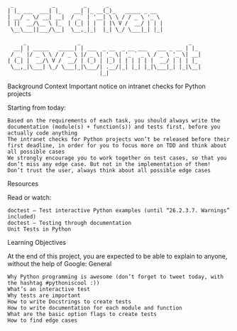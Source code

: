 ```
 _            _         _      _                 
| |_ ___  ___| |_    __| |_ __(_)_   _____ _ __  
| __/ _ \/ __| __|  / _` | '__| \ \ / / _ \ '_ \ 
| ||  __/\__ \ |_  | (_| | |  | |\ V /  __/ | | |
 \__\___||___/\__|  \__,_|_|  |_| \_/ \___|_| |_|
                                                 
     _                _                                  _   
  __| | _____   _____| | ___  _ __  _ __ ___   ___ _ __ | |_ 
 / _` |/ _ \ \ / / _ \ |/ _ \| '_ \| '_ ` _ \ / _ \ '_ \| __|
| (_| |  __/\ V /  __/ | (_) | |_) | | | | | |  __/ | | | |_ 
 \__,_|\___| \_/ \___|_|\___/| .__/|_| |_| |_|\___|_| |_|\__|
                             |_|                             
 ```

 Background Context
Important notice on intranet checks for Python projects

Starting from today:

    Based on the requirements of each task, you should always write the documentation (module(s) + function(s)) and tests first, before you actually code anything
    The intranet checks for Python projects won’t be released before their first deadline, in order for you to focus more on TDD and think about all possible cases
    We strongly encourage you to work together on test cases, so that you don’t miss any edge case. But not in the implementation of them!
    Don’t trust the user, always think about all possible edge cases

Resources

Read or watch:

    doctest — Test interactive Python examples (until “26.2.3.7. Warnings” included)
    doctest – Testing through documentation
    Unit Tests in Python

Learning Objectives

At the end of this project, you are expected to be able to explain to anyone, without the help of Google:
General

    Why Python programming is awesome (don’t forget to tweet today, with the hashtag #pythoniscool :))
    What’s an interactive test
    Why tests are important
    How to write Docstrings to create tests
    How to write documentation for each module and function
    What are the basic option flags to create tests
    How to find edge cases
